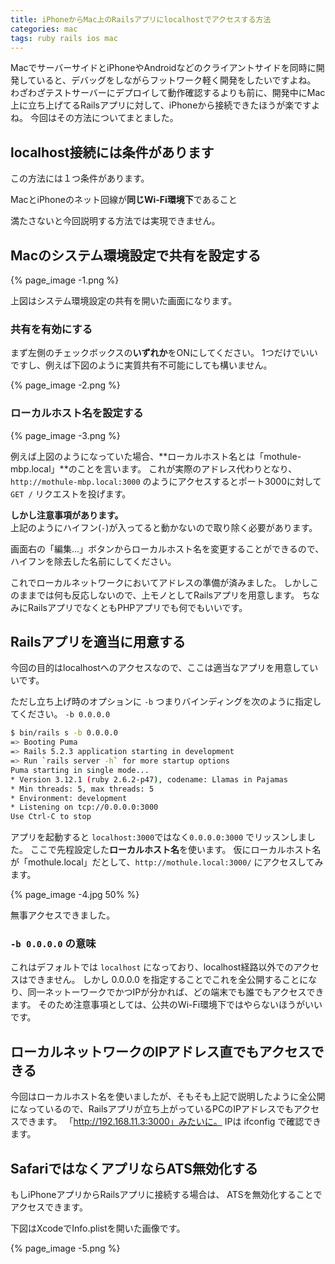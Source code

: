 ```yaml
---
title: iPhoneからMac上のRailsアプリにlocalhostでアクセスする方法
categories: mac
tags: ruby rails ios mac
---
```

MacでサーバーサイドとiPhoneやAndroidなどのクライアントサイドを同時に開発していると、デバッグをしながらフットワーク軽く開発をしたいですよね。
わざわざテストサーバーにデプロイして動作確認するよりも前に、開発中にMac上に立ち上げてるRailsアプリに対して、iPhoneから接続できたほうが楽ですよね。
今回はその方法についてまとました。

## localhost接続には条件があります

この方法には１つ条件があります。

MacとiPhoneのネット回線が**同じWi-Fi環境下**であること

満たさないと今回説明する方法では実現できません。

## Macのシステム環境設定で共有を設定する

{% page_image -1.png %}

上図はシステム環境設定の共有を開いた画面になります。

### 共有を有効にする
まず左側のチェックボックスの**いずれか**をONにしてください。
1つだけでいいですし、例えば下図のように実質共有不可能にしても構いません。

{% page_image -2.png %}

### ローカルホスト名を設定する

{% page_image -3.png %}

例えば上図のようになっていた場合、**ローカルホスト名とは「mothule-mbp.local」**のことを言います。
これが実際のアドレス代わりとなり、`http://mothule-mbp.local:3000` のようにアクセスするとポート3000に対して `GET /` リクエストを投げます。

**しかし注意事項があります。**  
上記のようにハイフン(`-`)が入ってると動かないので取り除く必要があります。

画面右の「編集...」ボタンからローカルホスト名を変更することができるので、ハイフンを除去した名前にしてください。

これでローカルネットワークにおいてアドレスの準備が済みました。
しかしこのままでは何も反応しないので、上モノとしてRailsアプリを用意します。
ちなみにRailsアプリでなくともPHPアプリでも何でもいいです。

## Railsアプリを適当に用意する

今回の目的はlocalhostへのアクセスなので、ここは適当なアプリを用意していいです。

ただし立ち上げ時のオプションに `-b` つまりバインディングを次のように指定してください。
`-b 0.0.0.0`

```sh
$ bin/rails s -b 0.0.0.0
=> Booting Puma
=> Rails 5.2.3 application starting in development
=> Run `rails server -h` for more startup options
Puma starting in single mode...
* Version 3.12.1 (ruby 2.6.2-p47), codename: Llamas in Pajamas
* Min threads: 5, max threads: 5
* Environment: development
* Listening on tcp://0.0.0.0:3000
Use Ctrl-C to stop
```

アプリを起動すると `localhost:3000`ではなく`0.0.0.0:3000` でリッスンしました。
ここで先程設定した**ローカルホスト名**を使います。
仮にローカルホスト名が「mothule.local」だとして、`http://mothule.local:3000/` にアクセスしてみます。

{% page_image -4.jpg 50% %}

無事アクセスできました。

### `-b 0.0.0.0` の意味

これはデフォルトでは `localhost` になっており、localhost経路以外でのアクセスはできません。
しかし 0.0.0.0 を指定することでこれを全公開することになり、同一ネットーワークでかつIPが分かれば、どの端末でも誰でもアクセスできます。
そのため注意事項としては、公共のWi-Fi環境下ではやらないほうがいいです。


## ローカルネットワークのIPアドレス直でもアクセスできる

今回はローカルホスト名を使いましたが、そもそも上記で説明したように全公開になっているので、Railsアプリが立ち上がっているPCのIPアドレスでもアクセスできます。
「http://192.168.11.3:3000」みたいに。 IPは ifconfig で確認できます。




## SafariではなくアプリならATS無効化する

もしiPhoneアプリからRailsアプリに接続する場合は、 ATSを無効化することでアクセスできます。

下図はXcodeでInfo.plistを開いた画像です。

{% page_image -5.png %}
